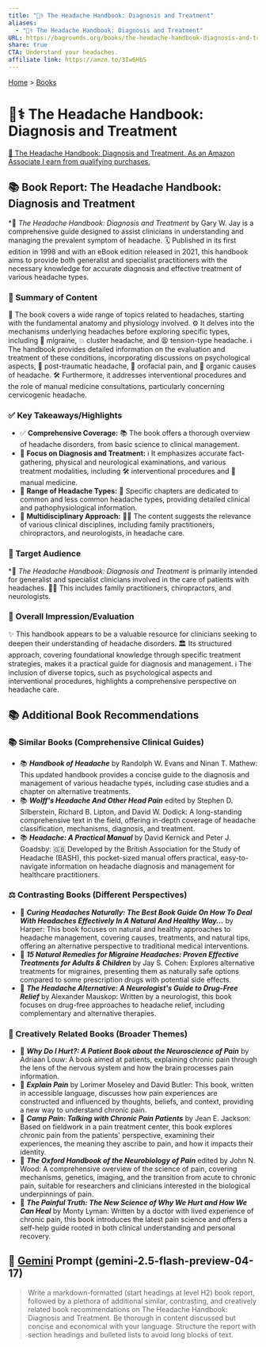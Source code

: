 ```yaml
---
title: "🤕⚕️ The Headache Handbook: Diagnosis and Treatment"
aliases:
  - "🤕⚕️ The Headache Handbook: Diagnosis and Treatment"
URL: https://bagrounds.org/books/the-headache-handbook-diagnosis-and-treatment
share: true
CTA: Understand your headaches.
affiliate link: https://amzn.to/3Iw6HbS
---
```

[Home](../index.md) > [Books](./index.md)  
# 🤕⚕️ The Headache Handbook: Diagnosis and Treatment  
[🛒 The Headache Handbook: Diagnosis and Treatment. As an Amazon Associate I earn from qualifying purchases.](https://amzn.to/3Iw6HbS)  
  
## 📚 Book Report: The Headache Handbook: Diagnosis and Treatment  
  
*📖 *The Headache Handbook: Diagnosis and Treatment* by Gary W. Jay is a comprehensive guide designed to assist clinicians in understanding and managing the prevalent symptom of headache. 🗓️ Published in its first edition in 1998 and with an eBook edition released in 2021, this handbook aims to provide both generalist and specialist practitioners with the necessary knowledge for accurate diagnosis and effective treatment of various headache types.  
  
### 🤕 Summary of Content  
  
🧠 The book covers a wide range of topics related to headaches, starting with the fundamental anatomy and physiology involved. ⚙️ It delves into the mechanisms underlying headaches before exploring specific types, including 🤕 migraine, 💥 cluster headache, and 😫 tension-type headache. ℹ️ The handbook provides detailed information on the evaluation and treatment of these conditions, incorporating discussions on psychological aspects, 🤕 post-traumatic headache, 👄 orofacial pain, and 🔬 organic causes of headache. 🛠️ Furthermore, it addresses interventional procedures and the role of manual medicine consultations, particularly concerning cervicogenic headache.  
  
### ✅ Key Takeaways/Highlights  
  
* ✅ **Comprehensive Coverage:** 📚 The book offers a thorough overview of headache disorders, from basic science to clinical management.  
* 🔎 **Focus on Diagnosis and Treatment:** ℹ️ It emphasizes accurate fact-gathering, physical and neurological examinations, and various treatment modalities, including 🛠️ interventional procedures and 👐 manual medicine.  
* 🤕 **Range of Headache Types:** 🤕 Specific chapters are dedicated to common and less common headache types, providing detailed clinical and pathophysiological information.  
* 🤝 **Multidisciplinary Approach:** 🧑‍⚕️ The content suggests the relevance of various clinical disciplines, including family practitioners, chiropractors, and neurologists, in headache care.  
  
### 🎯 Target Audience  
  
*🎯 *The Headache Handbook: Diagnosis and Treatment* is primarily intended for generalist and specialist clinicians involved in the care of patients with headaches. 🧑‍⚕️ This includes family practitioners, chiropractors, and neurologists.  
  
### 📝 Overall Impression/Evaluation  
  
✨ This handbook appears to be a valuable resource for clinicians seeking to deepen their understanding of headache disorders. 🏛️ Its structured approach, covering foundational knowledge through specific treatment strategies, makes it a practical guide for diagnosis and management. ℹ️ The inclusion of diverse topics, such as psychological aspects and interventional procedures, highlights a comprehensive perspective on headache care.  
  
## 📚 Additional Book Recommendations  
  
### 📚 Similar Books (Comprehensive Clinical Guides)  
  
* 📚 ***Handbook of Headache*** by Randolph W. Evans and Ninan T. Mathew: This updated handbook provides a concise guide to the diagnosis and management of various headache types, including case studies and a chapter on alternative treatments.  
* 📚 ***Wolff's Headache And Other Head Pain*** edited by Stephen D. Silberstein, Richard B. Lipton, and David W. Dodick: A long-standing comprehensive text in the field, offering in-depth coverage of headache classification, mechanisms, diagnosis, and treatment.  
* 📚 ***Headache: A Practical Manual*** by David Kernick and Peter J. Goadsby: 🇬🇧 Developed by the British Association for the Study of Headache (BASH), this pocket-sized manual offers practical, easy-to-navigate information on headache diagnosis and management for healthcare practitioners.  
  
### ⚖️ Contrasting Books (Different Perspectives)  
  
* 🌱 ***Curing Headaches Naturally: The Best Book Guide On How To Deal With Headaches Effectively In A Natural And Healthy Way...*** by Harper: This book focuses on natural and healthy approaches to headache management, covering causes, treatments, and natural tips, offering an alternative perspective to traditional medical interventions.  
* 🌱 ***15 Natural Remedies for Migraine Headaches: Proven Effective Treatments for Adults & Children*** by Jay S. Cohen: Explores alternative treatments for migraines, presenting them as naturally safe options compared to some prescription drugs with potential side effects.  
* 💊 ***The Headache Alternative: A Neurologist's Guide to Drug-Free Relief*** by Alexander Mauskop: Written by a neurologist, this book focuses on drug-free approaches to headache relief, including complementary and alternative therapies.  
  
### 🎨 Creatively Related Books (Broader Themes)  
  
* 🧠 ***Why Do I Hurt?: A Patient Book about the Neuroscience of Pain*** by Adriaan Louw: A book aimed at patients, explaining chronic pain through the lens of the nervous system and how the brain processes pain information.  
* 💬 ***Explain Pain*** by Lorimer Moseley and David Butler: This book, written in accessible language, discusses how pain experiences are constructed and influenced by thoughts, beliefs, and context, providing a new way to understand chronic pain.  
* 🤕 ***Camp Pain: Talking with Chronic Pain Patients*** by Jean E. Jackson: Based on fieldwork in a pain treatment center, this book explores chronic pain from the patients' perspective, examining their experiences, the meaning they ascribe to pain, and how it impacts their identity.  
* 🔬 ***The Oxford Handbook of the Neurobiology of Pain*** edited by John N. Wood: A comprehensive overview of the science of pain, covering mechanisms, genetics, imaging, and the transition from acute to chronic pain, suitable for researchers and clinicians interested in the biological underpinnings of pain.  
* 🙏 ***The Painful Truth: The New Science of Why We Hurt and How We Can Heal*** by Monty Lyman: Written by a doctor with lived experience of chronic pain, this book introduces the latest pain science and offers a self-help guide rooted in both clinical understanding and personal recovery.  
  
## 💬 [Gemini](../software/gemini.md) Prompt (gemini-2.5-flash-preview-04-17)  
> Write a markdown-formatted (start headings at level H2) book report, followed by a plethora of additional similar, contrasting, and creatively related book recommendations on The Headache Handbook: Diagnosis and Treatment. Be thorough in content discussed but concise and economical with your language. Structure the report with section headings and bulleted lists to avoid long blocks of text.